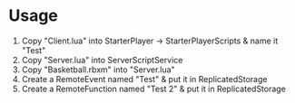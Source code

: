 # Usage

1. Copy "Client.lua" into StarterPlayer -> StarterPlayerScripts & name it "Test"
2. Copy "Server.lua" into ServerScriptService
3. Copy "Basketball.rbxm" into "Server.lua"
4. Create a RemoteEvent named "Test" & put it in ReplicatedStorage
5. Create a RemoteFunction named "Test 2" & put it in ReplicatedStorage
